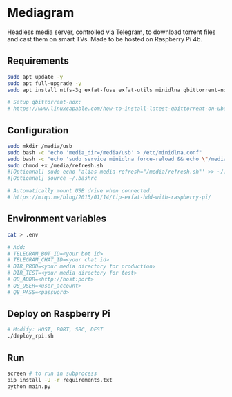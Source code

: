 # Mediagram

Headless media server, controlled via Telegram, to download torrent files and cast them on smart TVs.
Made to be hosted on Raspberry Pi 4b.

## Requirements

```bash
sudo apt update -y
sudo apt full-upgrade -y
sudo apt install ntfs-3g exfat-fuse exfat-utils minidlna qbittorrent-nox screen -y

# Setup qbittorrent-nox:
# https://www.linuxcapable.com/how-to-install-latest-qbittorrent-on-ubuntu-20-04-desktop-and-server/#Import_qBittorrent-nox_Stable
```

## Configuration

```bash
sudo mkdir /media/usb
sudo bash -c "echo 'media_dir=/media/usb' > /etc/minidlna.conf"
sudo bash -c "echo 'sudo service minidlna force-reload && echo \"/media/usb: refresh.\"' > /media/refresh.sh"
sudo chmod +x /media/refresh.sh
#[Optionnal] sudo echo 'alias media-refresh="/media/refresh.sh"' >> ~/.bashrc
#[Optionnal] source ~/.bashrc

# Automatically mount USB drive when connected:
# https://miqu.me/blog/2015/01/14/tip-exfat-hdd-with-raspberry-pi/
```

## Environment variables

```bash
cat > .env

# Add:
# TELEGRAM_BOT_ID=<your bot id>
# TELEGRAM_CHAT_ID=<your chat id>
# DIR_PROD=<your media directory for production>
# DIR_TEST=<your media directory for test>
# QB_ADDR=<http://host:port>
# QB_USER=<user_account>
# QB_PASS=<password>
```

## Deploy on Raspberry Pi

```bash
# Modify: HOST, PORT, SRC, DEST
./deploy_rpi.sh
```

## Run

```bash
screen # to run in subprocess
pip install -U -r requirements.txt
python main.py
```
